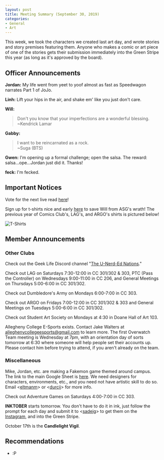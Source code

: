 ```yaml
---
layout: post
title: Meeting Summary (September 30, 2019)
categories:
- General
- Art
---
```


This week, we took the characters we created last art day, and wrote stories and story premises featuring them.  Anyone who makes a comic or art piece of one of the stories gets their submission immediately into the Green Stripe this year (as long as it's approved by the board).

## Officer Announcements

**Jordan:**  My life went from yeet to yoof almost as fast as Speedwagon narrates Part 1 of JoJo.

**Linh:**  Lift your hips in the air, and shake em' like you just don't care.

**Will:**  
> Don't you know that your imperfections are a wonderful blessing.  
>~Kendrick Lamar

**Gabby:**  
> I want to be reincarnated as a rock.  
>~Suga (BTS)

**Gwen:**  I'm opening up a formal challenge; open the salsa.  The reward: salsa...ope...Jordan just did it.  Thanks!

**feck:**  I'm fecked.

## Important Notices

Vote for the next live read [here](https://docs.google.com/forms/d/e/1FAIpQLSc1Mbnx2btrEWu0j_11AeGFVixuI1p0ugaL6p7QK9e5xbrwAA/viewform?usp=sf_link)!

Sign up for t-shirts nice and early [here](https://docs.google.com/forms/d/e/1FAIpQLScV7z0UpsXuaAsZiq4vp2tpfcicbPbnC_3hbV_u2dTerl1bZQ/viewform) to save Will from ASG's wrath!  The previous year of Comics Club's, LAG's, and ARGO's shirts is pictured below!

![T-Shirts](../../../../../../images/blog/oldshirts.jpg)

## Member Announcements

### Other Clubs

Check out the Geek Life Discord channel "[The U-Nerd-Ed Nations](https://discord.gg/bKXT3FM)."

Check out LAG on Saturdays 7:30-12:00 in CC 301/302 & 303, PTC (Pass the Controller) on Wednesdays 9:00-11:00 in CC 206, and General Meetings on Thursdays 5:00-6:00 in CC 301/302.

Check out Dumbledore's Army on Mondays 6:00-7:00 in CC 303.

Check out ARGO on Fridays 7:00-12:00 in CC 301/302 & 303 and General Meetings on Tuesdays 5:00-6:00 in CC 301/302.

Check out Student Art Society on Mondays at 4:30 in Doane Hall of Art 103.

Allegheny College E-Sports exists.  Contact Jake Walters at [alleghenycollegeesports@gmail.com](mailto:alleghenycollegeesports@gmail.com) to learn more.  The first Overwatch Team meeting is Wednesday at 7pm, with an orientation day of sorts tomorrow at 6:30 where someone will help people set their accounts up.  Please contact him before trying to attend, if you aren't already on the team.

### Miscellaneous

Mike, Jordan, etc. are making a Fakemon game themed around campus.  The link to the main Google Sheet is [here](https://docs.google.com/spreadsheets/d/1mO_jn8xz4hN0sAEAv0LH6S_IHrX8TrWRkwoyjccBwHI/edit).  We need designers for characters, environments, etc., and you need not have artistic skill to do so.  Email <[eltmanm](mailto:eltmanm@allegheny.edu)> or <[durcij](mailto:durcij@allegheny.edu)> for more info.

Check out Adventure Games on Saturdays 4:00-7:00 in CC 303.

**INKTOBER** starts tomorrow.  You don't have to do it in ink, just follow the prompt for each day and submit it to <[sadejg](mailto:sadej@allegheny.edu)> to get them on the [Instagram](https://www.instagram.com/accomicsclub/), and into the Green Stripe.

October 17th is the **Candlelight Vigil**.


## Recommendations

* :P
